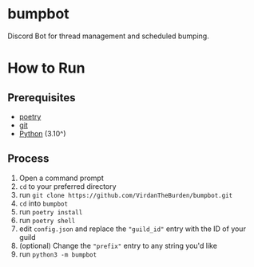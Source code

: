 # bumpbot
Discord Bot for thread management and scheduled bumping.

# How to Run
## Prerequisites
- [poetry](https://python-poetry.org)
- [git](https://git-scm.com/downloads)
- [Python](https://www.python.org/downloads/) (3.10^)

## Process
1. Open a command prompt
2. `cd` to your preferred directory
3. run `git clone https://github.com/VirdanTheBurden/bumpbot.git`
4. `cd` into `bumpbot`
5. run `poetry install`
6. run `poetry shell`
7. edit `config.json` and replace the `"guild_id"` entry with the ID of your guild
8. (optional) Change the `"prefix"` entry to any string you'd like
9. run `python3 -m bumpbot`
